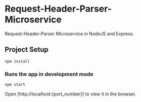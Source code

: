 # Request-Header-Parser-Microservice

Request-Header-Parser Microservice in NodeJS and Express.

## Project Setup

``` #! /bin /bash
npm install
```

### Runs the app in development mode

``` #! /bin /bash
npm start
```

Open [http://localhost:{port_number}] to view it in the browser.
